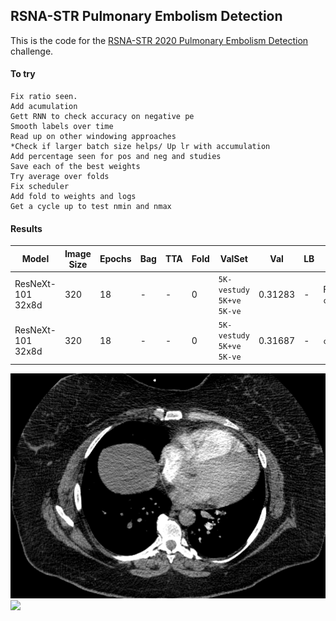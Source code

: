 ## RSNA-STR Pulmonary Embolism Detection

This is the code for the [RSNA-STR 2020 Pulmonary Embolism Detection](https://www.kaggle.com/c/rsna-str-pulmonary-embolism-detection) challenge.

#### To try
    Fix ratio seen. 
    Add acumulation
    Gett RNN to check accuracy on negative pe
    Smooth labels over time
    Read up on other windowing approaches
    *Check if larger batch size helps/ Up lr with accumulation
    Add percentage seen for pos and neg and studies
    Save each of the best weights
    Try average over folds
    Fix scheduler
    Add fold to weights and logs
    Get a cycle up to test nmin and nmax

#### Results
| Model |Image Size|Epochs|Bag|TTA |Fold|ValSet|Val|LB|Config & comments                       |
| ---------------|----------|------|---|----|----|--------|------|--------|-------------------------|
| ResNeXt-101 32x8d|320|18|-|-|0|`5K-vestudy` `5K+ve` `5K-ve`|0.31283|-| Focal loss `configs/_lr2308/rnxt101_lr1e4_binary_focal_pe0.25.json`|
| ResNeXt-101 32x8d|320|18|-|-|0|`5K-vestudy` `5K+ve` `5K-ve`|0.31687|-|`configs/_lr2308/rnxt101_lr1e4_binary.json` & Light aug|



![](figs/competition.png?raw=true "Optional Title")  
![](figs/scan.png) 
